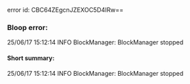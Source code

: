 error id: CBC64ZEgcnJZEXOC5D4IRw==
### Bloop error:

25/06/17 15:12:14 INFO BlockManager: BlockManager stopped
#### Short summary: 

25/06/17 15:12:14 INFO BlockManager: BlockManager stopped